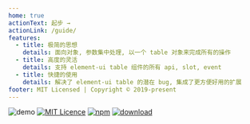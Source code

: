 ```yaml
---
home: true
actionText: 起步 →
actionLink: /guide/
features:
  - title: 极简的思想
    details: 面向对象, 参数集中处理, 以一个 table 对象来完成所有的操作
  - title: 高度的灵活
    details: 支持 element-ui table 组件的所有 api, slot, event
  - title: 快捷的使用
    details: 解决了 element-ui table 的潜在 bug, 集成了更方便好用的扩展
footer: MIT Licensed | Copyright © 2019-present
---
```


![demo](https://gitee.com/agrass/agel-table/raw/master/public/demo.png)
[![MIT Licence](https://badges.frapsoft.com/os/mit/mit.svg)](https://opensource.org/licenses/mit-license.php)
[![npm](https://img.shields.io/npm/v/agel-table.svg)](https://www.npmjs.com/package/agel-table)
[![download](https://img.shields.io/npm/dt/agel-table)](https://npmcharts.com/compare/agel-table?minimal=true)
